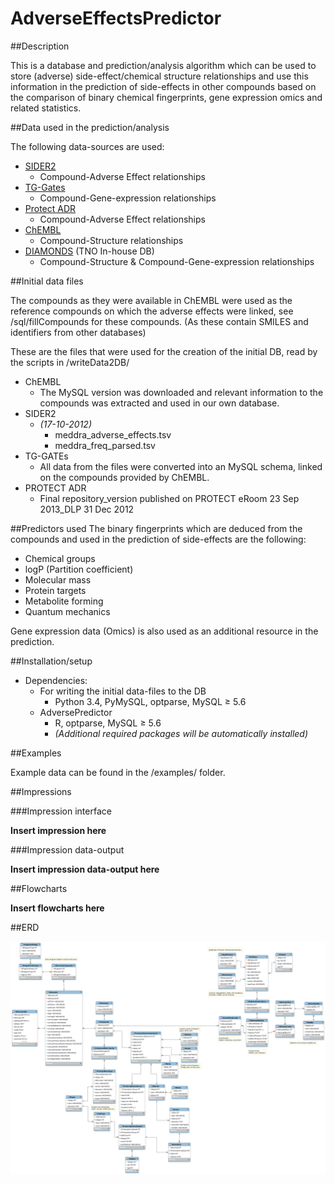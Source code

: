 AdverseEffectsPredictor
==========

##Description

This is a database and prediction/analysis algorithm which can be used to store (adverse) side-effect/chemical structure relationships and use this information in the prediction of side-effects in other compounds based on the comparison of binary chemical fingerprints, gene expression omics and related statistics.

##Data used in the prediction/analysis

The following data-sources are used:

-	[SIDER2](http://sideeffects.embl.de/)
	-	Compound-Adverse Effect relationships
-	[TG-Gates](ftp://ftp.biosciencedbc.jp/archive/open-tggates/LATEST/README_e.html)
	-	Compound-Gene-expression relationships
-	[Protect ADR](http://www.imi-protect.eu/adverseDrugReactions.shtml)
	-	Compound-Adverse Effect relationships
-	[ChEMBL](https://www.ebi.ac.uk/chembl/)
	-	Compound-Structure relationships
-	[DIAMONDS](https://www.tno.nl/downloads/diamonds_leaflet.pdf) (TNO In-house DB)
	-	Compound-Structure & Compound-Gene-expression relationships
	
##Initial data files

The compounds as they were available in ChEMBL were used as the reference compounds on which the adverse effects were linked, see /sql/fillCompounds for these compounds. (As these contain SMILES and identifiers from other databases)

These are the files that were used for the creation of the initial DB, read by the scripts in /writeData2DB/
-	ChEMBL
	-	The MySQL version was downloaded and relevant information to the compounds was extracted and used in our own database.
-	SIDER2	
	-	*(17-10-2012)*
		-	meddra_adverse_effects.tsv
		-	meddra_freq_parsed.tsv
-	TG-GATEs
	-	All data from the files were converted into an MySQL schema, linked on the compounds provided by ChEMBL.
-	PROTECT ADR
	-	Final repository_version published on PROTECT eRoom 23 Sep 2013_DLP 31 Dec 2012
	
##Predictors used
The binary fingerprints which are deduced from the compounds and used in the prediction of side-effects are the following:
- Chemical groups
- logP  (Partition coefficient)
- Molecular mass
- Protein targets
- Metabolite forming
- Quantum mechanics

Gene expression data (Omics) is also used as an additional resource in the prediction.

##Installation/setup

-	Dependencies:
	-	For writing the initial data-files to the DB
		-	Python 3.4, PyMySQL, optparse, MySQL ≥ 5.6
	-	AdversePredictor
		-	R, optparse, MySQL ≥ 5.6
		-	*(Additional required packages will be automatically installed)*
	
##Examples

Example data can be found in the /examples/ folder.

##Impressions

###Impression interface

**Insert impression here**

###Impression data-output

**Insert impression data-output here**

##Flowcharts 

**Insert flowcharts here**

##ERD

![ERD Database](sql/erdDatabase.png)
